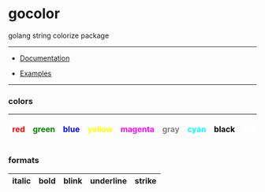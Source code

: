 # gocolor

golang string colorize package

---
- [Documentation]("#")

- [Examples](https://github.com/polarspetroll/gocolor/tree/main/examples)
---

### colors
| <p style="color:red;">red</p> | <p style="color:green;">green</p> | <p style="color:blue;">blue</p> | <p style="color:yellow;">yellow</p> | <p style="color:magenta;">magenta</p> | <p style="color:gray;">gray</p> | <p style="color:cyan;">cyan</p> | <p style="color:black;">black</p> | <p style="color:white;">white</p> |
|---| --- | --- | --- | --- | --- | --- | --- | --- |


### formats
|italic| bold | blink  |  underline  | strike |
| --- | --- | --- | --- | --- |
